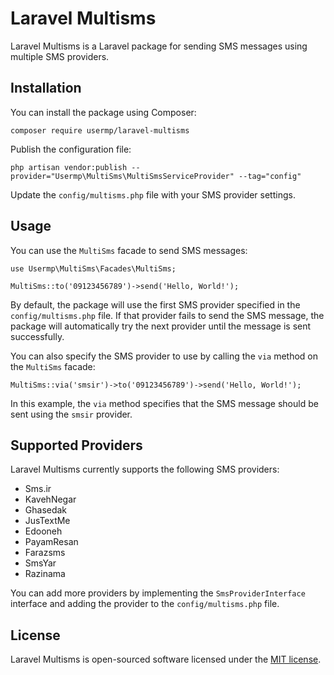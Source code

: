 Laravel Multisms
================

Laravel Multisms is a Laravel package for sending SMS messages using multiple SMS providers.

Installation
------------

You can install the package using Composer:

    composer require usermp/laravel-multisms

Publish the configuration file:

    php artisan vendor:publish --provider="Usermp\MultiSms\MultiSmsServiceProvider" --tag="config"

Update the `config/multisms.php` file with your SMS provider settings.

Usage
-----

You can use the `MultiSms` facade to send SMS messages:

    use Usermp\MultiSms\Facades\MultiSms;
    
    MultiSms::to('09123456789')->send('Hello, World!');

By default, the package will use the first SMS provider specified in the `config/multisms.php` file. If that provider fails to send the SMS message, the package will automatically try the next provider until the message is sent successfully.

You can also specify the SMS provider to use by calling the `via` method on the `MultiSms` facade:

    MultiSms::via('smsir')->to('09123456789')->send('Hello, World!');

In this example, the `via` method specifies that the SMS message should be sent using the `smsir` provider.

Supported Providers
-------------------

Laravel Multisms currently supports the following SMS providers:

*   Sms.ir
*   KavehNegar
*   Ghasedak
*   JusTextMe
*   Edooneh
*   PayamResan
*   Farazsms
*   SmsYar
*   Razinama

You can add more providers by implementing the `SmsProviderInterface` interface and adding the provider to the `config/multisms.php` file.

License
-------

Laravel Multisms is open-sourced software licensed under the [MIT license](https://opensource.org/licenses/MIT).